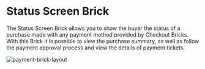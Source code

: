 # Status Screen Brick 

The Status Screen Brick allows you to show the buyer the status of a purchase made with any payment method provided by Checkout Bricks. With this Brick it is possible to view the purchase summary, as well as follow the payment approval process and view the details of payment tickets.

![payment-brick-layout](checkout-bricks/payment-brick-layout-en.gif)